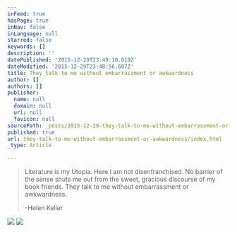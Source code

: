 ```yaml
---
inFeed: true
hasPage: true
inNav: false
inLanguage: null
starred: false
keywords: []
description: ''
datePublished: '2015-12-29T23:49:10.010Z'
dateModified: '2015-12-29T23:48:56.607Z'
title: They talk to me without embarrassment or awkwardness
author: []
authors: []
publisher:
  name: null
  domain: null
  url: null
  favicon: null
sourcePath: _posts/2015-12-29-they-talk-to-me-without-embarrassment-or-awkwardness.md
published: true
url: they-talk-to-me-without-embarrassment-or-awkwardness/index.html
_type: Article

---
```

> Literature is my Utopia. Here I am not disenfranchised. No barrier of the sense shuts me out from the sweet, gracious discourse of my book friends. They talk to me without embarrassment or awkwardness.
> 
> -Helen Keller

![](https://imgflo.herokuapp.com/graph/vahj1ThiexotieMo/f4a3e6b3e71a2ef7a957f63b09dfd19e/passthrough.jpg?height=600&input=https%3A%2F%2Fthe-grid-user-content.s3-us-west-2.amazonaws.com%2F3980dee7-143c-47b3-8d59-cebd014fd726.jpg)
![](https://the-grid-user-content.s3-us-west-2.amazonaws.com/3980dee7-143c-47b3-8d59-cebd014fd726.jpg)